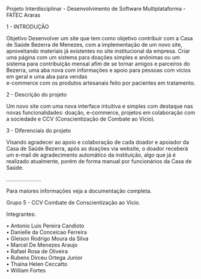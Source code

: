 

Projeto Interdisciplinar - Desenvolvimento de Software Multiplataforma - FATEC Araras

1 - INTRODUÇÃO

Objetivo
Desenvolver um site que tem como objetivo contribuir com a Casa de Saúde Bezerra de Menezes, com a implementação de um novo site, aproveitando materiais já existentes no site institucional da empresa. Criar uma página com um sistema para doações simples e anônimas ou um sistema para contribuição mensal afim de se tornar amigos e parceiros do Bezerra, uma aba nova com informações e apoio para pessoas com vícios em geral e uma aba para vendas  
e-commerce com os produtos artesanais feito por pacientes em tratamento. 

2 - Descrição do projeto

Um novo site com uma nova interface intuitiva e simples com destaque nas novas funcionalidades: doação, e-commerce, projetos em colaboração com a sociedade e CCV (Conscientização de Combate ao Vício).

3 - Diferenciais do projeto 

Visando agradecer ao apoio e colaboração de cada doador e apoiador da Casa de Saúde Bezerra, após as doações via website, o doador receberá um e-mail de agradecimento automático da instituição, algo que já é realizado atualmente, porém de forma manual por funcionários da Casa de Saúde. 

.......................

Para maiores informações veja a documentação completa.

Grupo 5 - CCV Combate de Conscientização ao Vicio.

Integrantes:

•	Antonio Luis Pereira Candioto <BR>
•	Danielle da Conceicao Ferreira <BR>
•	Gleison Rodrigo Moura da Silva <BR>
•	Marcel De Menezes Araujo <BR>
•	Rafael Rosa de Oliveira <BR>
•	Rubens Dirceu Ortega Junior <BR>
•	Thaina Helen Ceccatto <BR>
•	William Fortes
